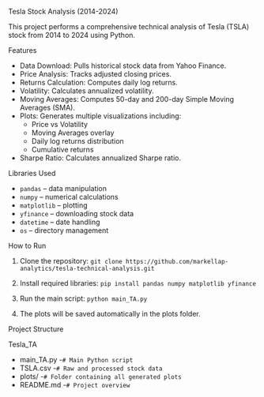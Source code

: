 Tesla Stock Analysis (2014-2024)

This project performs a comprehensive technical analysis of Tesla (TSLA) stock from 2014 to 2024 using Python.


Features

- Data Download: Pulls historical stock data from Yahoo Finance.
- Price Analysis: Tracks adjusted closing prices.
- Returns Calculation: Computes daily log returns.
- Volatility: Calculates annualized volatility.
- Moving Averages: Computes 50-day and 200-day Simple Moving Averages (SMA).
- Plots: Generates multiple visualizations including:
  - Price vs Volatility
  - Moving Averages overlay
  - Daily log returns distribution
  - Cumulative returns
- Sharpe Ratio: Calculates annualized Sharpe ratio.
  

Libraries Used
- `pandas` – data manipulation  
- `numpy` – numerical calculations  
- `matplotlib` – plotting  
- `yfinance` – downloading stock data  
- `datetime` – date handling  
- `os` – directory management
   

How to Run
1. Clone the repository:
`git clone https://github.com/markellap-analytics/tesla-technical-analysis.git`

2. Install required libraries:
`pip install pandas numpy matplotlib yfinance`

3. Run the main script:
`python main_TA.py`

4. The plots will be saved automatically in the plots folder.

Project Structure

Tesla_TA
- main_TA.py     -`# Main Python script`
- TSLA.csv       -`# Raw and processed stock data`
- plots/         -`# Folder containing all generated plots`
- README.md      -`# Project overview`
